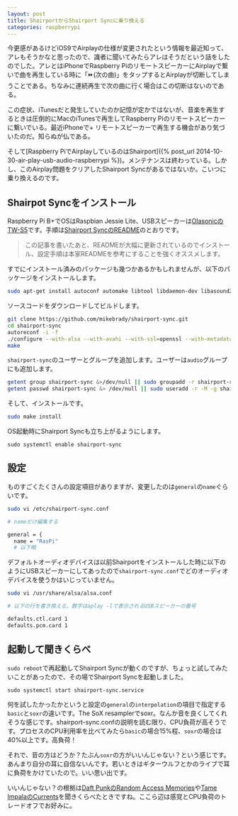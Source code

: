 ```yaml
---
layout: post
title: ShairportからShairport Syncに乗り換える
categories: raspberrypi
---
```

今更感があるけどiOS9でAirplayの仕様が変更されたという情報を最近知って、アレもそうかなと思ったので、識者に聞いてみたらアレはそうだという話をしたのでした。アレとはiPhoneでRaspberry PiのリモートスピーカーにAirplayで繋いで曲を再生している時に「⏩(次の曲)」をタップするとAirplayが切断してしまうことである。ちなみに連続再生で次の曲に行く場合はこの切断はないのである。

この症状、iTunesだと発生していたのか記憶が定かではないが、音楽を再生するときは圧倒的にMacのiTunesで再生してRaspberry Piのリモートスピーカーに繋いでいる。最近iPhoneで+ リモートスピーカーで再生する機会があり気づいたのだ。知らぬが仏である。

そして[Raspberry PiでAirplayしているのはShairport]({% post_url 2014-10-30-air-play-usb-audio-raspberrypi %})。メンテナンスは終わっている。しかし、このAirplay問題をクリアしたShairport Syncがあるではないか。こいつに乗り換えるのです。

## Shairpot Syncをインストール
Raspberry Pi B+でOSはRaspbian Jessie Lite、USBスピーカーは[OlasonicのTW-S5][speaker]です。手順は[Shairport SyncのREADME][shairport-sync]のとおりです。

> この記事を書いたあと、READMEが大幅に更新されているのでインストール、設定手順は本家READMEを参考にすることを強くオススメします。

すでにインストール済みのパッケージも幾つかあるかもしれませんが、以下のパッケージをインストールします。

```bash
sudo apt-get install autoconf automake libtool libdaemon-dev libasound2-dev libpopt-dev libconfig-dev libsoxr-dev libssl-dev
```

ソースコードをダウンロードしてビルドします。

```bash
git clone https://github.com/mikebrady/shairport-sync.git
cd shairport-sync
autoreconf -i -f
./configure --with-alsa --with-avahi --with-ssl=openssl --with-metadata --with-soxr --with-systemd
make
```

`shairport-sync`のユーザーとグループを追加します。ユーザーは`audio`グループにも追加します。

```bash
getent group shairport-sync &>/dev/null || sudo groupadd -r shairport-sync >/dev/null
getent passwd shairport-sync &> /dev/null || sudo useradd -r -M -g shairport-sync -s /usr/bin/nologin -G audio shairport-sync >/dev/null
```

そして、インストールです。

```bash
sudo make install
```

OS起動時にShairport Syncも立ち上がるようにします。

```
sudo systemctl enable shairport-sync
```

## 設定

ものすごくたくさんの設定項目がありますが、変更したのは`general`の`name`ぐらいです。

```bash
sudo vi /etc/shairport-sync.conf

# nameだけ編集する

general = {
  name = "RasPi"
  # 以下略
```

デフォルトオーディオデバイスは以前Shairportをインストールした時に以下のようにUSBスピーカーにしてあったので`shairport-sync.conf`でどのオーディオデバイスを使うかはいじっていません。

``` bash
sudo vi /usr/share/alsa/alsa.conf

# 以下の行を書き換える。数字はaplay -lで表示されるUSBスピーカーの番号

defaults.ctl.card 1
defaults.pcm.card 1
```

## 起動して聞きくらべ
`sudo reboot`で再起動してShairport Syncが動くのですが、ちょっと試してみたいことがあったので、その場でShairport Syncを起動しました。

```
sudo systemctl start shairport-sync.service
```

何を試したかったかというと設定の`general`の`interpolation`の項目で指定する`basic`と`soxr`の違いです。The SoX resamplerでsoxr。なんか音を良くしてくれそうな感じです。shairport-sync.confの説明を読む限り、CPU負荷が高そうです。プロセスのCPU利用率を比べてみたら`basic`の場合15%程、`soxr`の場合は40%以上です。高負荷！

それで、音の方はどうか？たぶん`soxr`の方がいいんじゃない？という感じです。あんまり自分の耳に自信ないんです。若いときはギターウルフとかのライブで耳に負荷をかけていたので。いい思い出です。

いいんじゃない？の根拠は[Daft PunkのRandom Access Memories][ram]や[Tame ImpalaのCurrents][currents]を聞きくらべたときですね。ここら辺は感覚とCPU負荷のトレードオフでお好みに。

[shairport-sync]: https://github.com/mikebrady/shairport-sync
[ram]: http://www.amazon.co.jp/exec/obidos/ASIN/B00C061I3K/count_0-22
[speaker]: http://www.amazon.co.jp/exec/obidos/ASIN/B009NQKJEY/count_0-22
[currents]: http://www.amazon.co.jp/exec/obidos/ASIN/B00XBWBWBK/count_0-22
